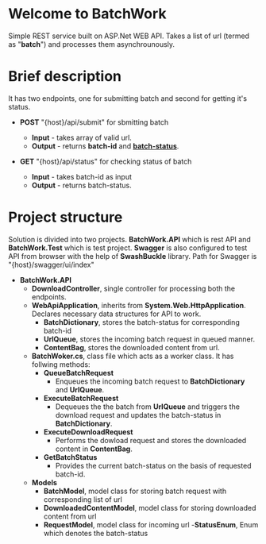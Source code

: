 # Welcome to BatchWork

Simple REST service built on ASP.Net WEB API. Takes a list of url (termed as "**batch**") and processes them asynchrounously.

# Brief description
It has two endpoints, one for submitting batch and second for getting it's status.

 - **POST**  "{host}/api/submit" for sbmitting batch
	 - **Input** - takes array of valid url.
	 - **Output** - returns **batch-id** and **[batch-status](#batch-status)**.
	 
 - **GET** "{host}/api/status" for checking status of batch
	 - **Input** - takes batch-id as input 
	 - **Output** - returns batch-status.

# Project structure

Solution is divided into two projects. **BatchWork.API** which is rest API and **BatchWork.Test** which is test project.
**Swagger** is also configured to test API from browser with the help of **SwashBuckle** library.
Path for Swagger is "{host}/swagger/ui/index" 

 - **BatchWork.API**
	 -  **DownloadController**, single controller for processing both the endpoints.
	 - **WebApiApplication**, inherits from **System.Web.HttpApplication**. Declares necessary data structures for API to work.
		 - **BatchDictionary**, stores the batch-status for corresponding batch-id
		 - **UrlQueue**, stores the incoming batch request in queued manner.
		 - **ContentBag**, stores the downloaded content from url.
	 - **BatchWoker.cs**, class file which acts as a worker class. It has follwing methods:
		 - **QueueBatchRequest**
			 - Enqueues the incoming batch request to **BatchDictionary** and **UrlQueue**.
		 - **ExecuteBatchRequest**
			 - Dequeues the the batch from **UrlQueue** and triggers the download request and updates the batch-status in **BatchDictionary**.
		 - **ExecuteDownloadRequest**
			 - Performs the dowload request and stores the downloaded content in **ContentBag**.
		 - **GetBatchStatus**
			 - Provides the current batch-status on the basis of requested batch-id.
	 - **Models**
		 - **BatchModel**, model class for storing batch request with corresponding list of url
		 - **DownloadedContentModel**, model class for storing downloaded content from url
		 - **RequestModel**, model class for incoming url
		 -<a name="batch-status">**StatusEnum**</a>, Enum which denotes the batch-status